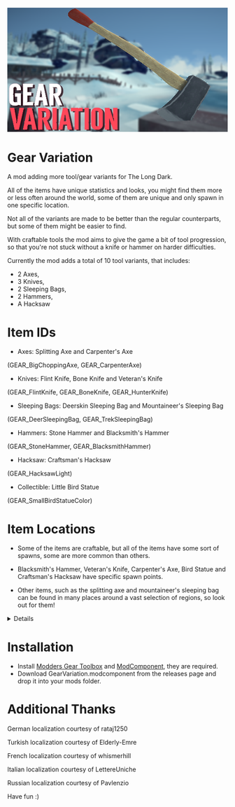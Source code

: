 
![Title Screenshot](https://github.com/DemonBunnyBon/TLD-Gear-Variation/blob/main/screenshots/scr01.png)
# Gear Variation

A mod adding more tool/gear variants for The Long Dark.

All of the items have unique statistics and looks, you might find them more or less often around the world, some of them are unique and only spawn in one specific location.

Not all of the variants are made to be better than the regular counterparts, but some of them might be easier to find.

With craftable tools the mod aims to give the game a bit of tool progression, so that you're not stuck without a knife or hammer on harder difficulties.

Currently the mod adds a total of 10 tool variants, that includes:
- 2 Axes,
- 3 Knives,
- 2 Sleeping Bags,
- 2 Hammers,
- A Hacksaw


# Item IDs

- Axes: Splitting Axe and Carpenter's Axe 

(GEAR_BigChoppingAxe, GEAR_CarpenterAxe)

- Knives: Flint Knife, Bone Knife and Veteran's Knife

(GEAR_FlintKnife, GEAR_BoneKnife, GEAR_HunterKnife)

- Sleeping Bags: Deerskin Sleeping Bag and Mountaineer's Sleeping Bag 

(GEAR_DeerSleepingBag, GEAR_TrekSleepingBag)

- Hammers: Stone Hammer and Blacksmith's Hammer

(GEAR_StoneHammer, GEAR_BlacksmithHammer)

- Hacksaw: Craftsman's Hacksaw

(GEAR_HacksawLight)

- Collectible: Little Bird Statue

(GEAR_SmallBirdStatueColor)


# Item Locations

- Some of the items are craftable, but all of the items have some sort of spawns, some are more common than others.

- Blacksmith's Hammer, Veteran's Knife, Carpenter's Axe, Bird Statue and Craftsman's Hacksaw have specific spawn points.

- Other items, such as the splitting axe and mountaineer's sleeping bag can be found in many places around a vast selection of regions, so look out for them!

<details>

## <Summary>Locations of unique items </Summary>

- Carpenter's Axe and Bird Statue are both found in the cabin with rim grill in Bleak Inlet. - perfect condition initially


- Craftsman's Hacksaw is found at the workbench in Hibernia Processing. - random condition initally


- Blacksmith's Hammer can be found at the Cook's Farm in Blackrock, laying on a tool drawer. - medium condition initially


- Veteran's Knife can be found in Pleasant Valley, near Thomson's Crossing Church, on one of the graves. - medium condition initially 

</details>


# Installation

- Install [Modders Gear Toolbox](https://github.com/Jods-Its/Modders-Gear-Toolbox/releases/) and [ModComponent](https://github.com/dommrogers/ModComponent/releases/), they are required.
- Download GearVariation.modcomponent from the releases page and drop it into your mods folder.

# Additional Thanks 

German localization courtesy of rataj1250

Turkish localization courtesy of Elderly-Emre

French localization courtesy of whismerhill

Italian localization courtesy of LettereUniche

Russian localization courtesy of Pavlenzio


Have fun :)
